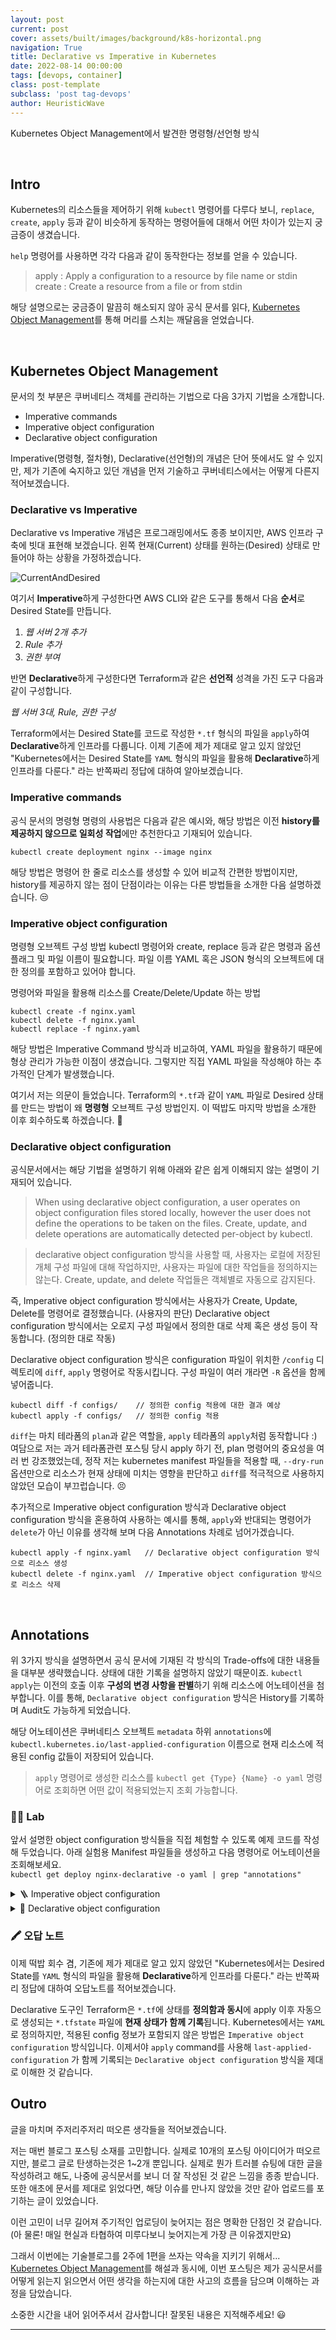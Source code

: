 ```yaml
---
layout: post
current: post
cover: assets/built/images/background/k8s-horizontal.png
navigation: True
title: Declarative vs Imperative in Kubernetes
date: 2022-08-14 00:00:00
tags: [devops, container]
class: post-template
subclass: 'post tag-devops'
author: HeuristicWave
---
```


Kubernetes Object Management에서 발견한 명령형/선언형 방식

<br>

## Intro

Kubernetes의 리소스들을 제어하기 위해 `kubectl` 명령어를 다루다 보니,
`replace`, `create`, `apply` 등과 같이 비슷하게 동작하는 명령어들에 대해서 어떤 차이가 있는지 궁금증이 생겼습니다.

`help` 명령어를 사용하면 각각 다음과 같이 동작한다는 정보를 얻을 수 있습니다.

> apply : Apply a configuration to a resource by file name or stdin <br>
> create : Create a resource from a file or from stdin

해당 설명으로는 궁금증이 말끔히 해소되지 않아 공식 문서를 읽다, 
[Kubernetes Object Management](https://kubernetes.io/docs/concepts/overview/working-with-objects/object-management/ )를 통해 머리를 스치는 깨달음을 얻었습니다.

<br>

## Kubernetes Object Management

문서의 첫 부분은 쿠버네티스 객체를 관리하는 기법으로 다음 3가지 기법을 소개합니다.

- Imperative commands
- Imperative object configuration
- Declarative object configuration

Imperative(명령형, 절차형), Declarative(선언형)의 개념은 단어 뜻에서도 알 수 있지만, 제가 기존에 숙지하고 있던 개념을 먼저 기술하고 쿠버네티스에서는 어떻게 다른지 적어보겠습니다. 

### Declarative vs Imperative

Declarative vs Imperative 개념은 프로그래밍에서도 종종 보이지만, AWS 인프라 구축에 빗대 표현해 보겠습니다.
왼쪽 현재(Current) 상태를 원하는(Desired) 상태로 만들어야 하는 상황을 가정하겠습니다.

![CurrentAndDesired](../../assets/built/images/post/etc/current&desired.png)

여기서 **Imperative**하게 구성한다면 AWS CLI와 같은 도구를 통해서 다음 **순서**로 Desired State를 만듭니다.

1. *웹 서버 2개 추가*
2. *Rule 추가*
3. *권한 부여*

반면 **Declarative**하게 구성한다면 Terraform과 같은 **선언적** 성격을 가진 도구 다음과 같이 구성합니다.

*웹 서버 3대, Rule, 권한 구성*

Terraform에서는 Desired State를 코드로 작성한 `*.tf` 형식의 파일을 `apply`하여 **Declarative**하게 인프라를 다룹니다.
이제 기존에 제가 제대로 알고 있지 않았던 "Kubernetes에서는 Desired State를 `YAML` 형식의 파일을 활용해 **Declarative**하게 인프라를 다룬다."
라는 반쪽짜리 정답에 대하여 알아보겠습니다.

### Imperative commands

공식 문서의 명령형 명령의 사용법은 다음과 같은 예시와, 해당 방법은 이전 **history를 제공하지 않으므로 일회성 작업**에만 추천한다고 기재되어 있습니다.

```shell
kubectl create deployment nginx --image nginx
```

해당 방법은 명령어 한 줄로 리소스를 생성할 수 있어 비교적 간편한 방법이지만, history를 제공하지 않는 점이 단점이라는 이유는 다른 방법들을 소개한 다음 설명하겠습니다. 😒

### Imperative object configuration

명령형 오브젝트 구성 방법 kubectl 명령어와 create, replace 등과 같은 명령과 옵션 플래그 및 파일 이름이 필요합니다.
파일 이름 YAML 혹은 JSON 형식의 오브젝트에 대한 정의를 포함하고 있어야 합니다.

명령어와 파일을 활용해 리소스를 Create/Delete/Update 하는 방법

```shell
kubectl create -f nginx.yaml
kubectl delete -f nginx.yaml
kubectl replace -f nginx.yaml
```

해당 방법은 Imperative Command 방식과 비교하여, YAML 파일을 활용하기 때문에 형상 관리가 가능한 이점이 생겼습니다.
그렇지만 직접 YAML 파일을 작성해야 하는 추가적인 단계가 발생했습니다.

여기서 저는 의문이 들었습니다. Terraform의 `*.tf`과 같이 `YAML` 파일로 Desired 상태를 만드는 방법이 왜 **명령형** 오브젝트 구성 방법인지.
이 떡밥도 마지막 방법을 소개한 이후 회수하도록 하겠습니다. 🤫

### Declarative object configuration

공식문서에서는 해당 기법을 설명하기 위해 아래와 같은 쉽게 이해되지 않는 설명이 기재되어 있습니다.

> When using declarative object configuration, a user operates on object configuration files stored locally,
> however the user does not define the operations to be taken on the files.
> Create, update, and delete operations are automatically detected per-object by kubectl.

> declarative object configuration 방식을 사용할 때, 사용자는 로컬에 저장된 개체 구성 파일에 대해 작업하지만,
> 사용자는 파일에 대한 작업들을 정의하지는 않는다. Create, update, and delete 작업들은 객체별로 자동으로 감지된다.

즉, Imperative object configuration 방식에서는 사용자가 Create, Update, Delete를 명령어로 결정했습니다. (사용자의 판단)
Declarative object configuration 방식에서는 오로지 구성 파일에서 정의한 대로 삭제 혹은 생성 등이 작동합니다. (정의한 대로 작동)

Declarative object configuration 방식은 configuration 파일이 위치한 `/config` 디렉토리에 `diff`, `apply` 명령어로 작동시킵니다.
구성 파일이 여러 개라면 `-R` 옵션을 함께 넣어줍니다.

```shell
kubectl diff -f configs/    // 정의한 config 적용에 대한 결과 예상
kubectl apply -f configs/   // 정의한 config 적용
```

`diff`는 마치 테라폼의 `plan`과 같은 역할을, `apply` 테라폼의 `apply`처럼 동작합니다 :) <br>
여담으로 저는 과거 테라폼관련 포스팅 당시 apply 하기 전, plan 명령어의 중요성을 여러 번 강조했었는데,
정작 저는 kubernetes manifest 파일들을 적용할 때, `--dry-run` 옵션만으로 리소스가 현재 상태에 미치는 영향을 판단하고 `diff`를 적극적으로 사용하지 않았던 모습이 부끄럽습니다. 😣 

추가적으로 Imperative object configuration 방식과 Declarative object configuration 방식을 혼용하여 사용하는 예시를 통해,
`apply`와 반대되는 명령어가 `delete`가 아닌 이유를 생각해 보며 다음 Annotations 차례로 넘어가겠습니다.

```shell
kubectl apply -f nginx.yaml   // Declarative object configuration 방식으로 리소스 생성
kubectl delete -f nginx.yaml  // Imperative object configuration 방식으로 리소스 삭제
```

<br>

## Annotations

위 3가지 방식을 설명하면서 공식 문서에 기재된 각 방식의 Trade-offs에 대한 내용들을 대부분 생략했습니다.
상태에 대한 기록을 설명하지 않았기 때문이죠. `kubectl apply`는 이전의 호출 이후 **구성의 변경 사항을 판별**하기 위해 리소스에 어노테이션을 첨부합니다.
이를 통해, `Declarative object configuration` 방식은 History를 기록하며 Audit도 가능하게 되었습니다.

해당 어노테이션은 쿠버네티스 오브젝트 `metadata` 하위 `annotations`에 `kubectl.kubernetes.io/last-applied-configuration` 이름으로 현재 리소스에 적용된 config 값들이 저장되어 있습니다.

> `apply` 명령어로 생성한 리소스를 `kubectl get {Type} {Name} -o yaml` 명령어로 조회하면 어떤 값이 적용되었는지 조회 가능합니다.
   
### 🧑‍🔬 Lab

앞서 설명한 object configuration 방식들을 직접 체험할 수 있도록 예제 코드를 작성해 두었습니다.
아래 실험용 Manifest 파일들을 생성하고 다음 명령어로 어노테이션을 조회해보세요. <br>
`kubectl get deploy nginx-declarative -o yaml | grep "annotations"`

<details><summary markdown="span">🪜 Imperative object configuration</summary>
<br>
```shell
cat <<EOF > nginx_imperative.yaml
apiVersion: apps/v1
kind: Deployment
metadata:
  name: nginx-imperative
spec:
  replicas: 1
  selector:
    matchLabels:
      app: nginx-imperative
  template:
    metadata:
      labels:
        app: nginx-imperative
    spec:
      containers:
      - image: nginx
        name: nginx-imperative
EOF
kubectl create -f nginx_imperative.yaml
```
</details>

<details><summary markdown="span">📣 Declarative object configuration</summary>
<br>
```shell
cat <<EOF > nginx_declarative.yaml
apiVersion: apps/v1
kind: Deployment
metadata:
  name: nginx-declarative
spec:
  replicas: 1
  selector:
    matchLabels:
      app: nginx-declarative
  template:
    metadata:
      labels:
        app: nginx-declarative
    spec:
      containers:
      - image: nginx
        name: nginx-declarative
EOF
kubectl apply -f nginx_declarative.yaml
```
</details>

### 🖍 오답 노트

이제 떡밥 회수 겸, 기존에 제가 제대로 알고 있지 않았던 "Kubernetes에서는 Desired State를 `YAML` 형식의 파일을 활용해 **Declarative**하게 인프라를 다룬다."
라는 반쪽짜리 정답에 대하여 오답노트를 적어보겠습니다.

Declarative 도구인 Terraform은 `*.tf`에 상태를 **정의함과 동시**에 apply 이후 자동으로 생성되는 `*.tfstate` 파일에 **현재 상태가 함께 기록**됩니다.
Kubernetes에서는 `YAML`로 정의하지만, 적용된 config 정보가 포함되지 않은 방법은 `Imperative object configuration` 방식입니다.
이제서야 `apply` command를 사용해 `last-applied-configuration` 가 함께 기록되는 `Declarative object configuration` 방식을 제대로 이해한 것 같습니다.

## Outro

글을 마치며 주저리주저리 떠오른 생각들을 적어보겠습니다. 

저는 매번 블로그 포스팅 소재를 고민합니다. 실제로 10개의 포스팅 아이디어가 떠오르지만, 블로그 글로 탄생하는것은 1~2개 뿐입니다.
실제로 뭔가 트러블 슈팅에 대한 글을 작성하려고 해도, 나중에 공식문서를 보니 더 잘 작성된 것 같은 느낌을 종종 받습니다.
또한 애초에 문서를 제대로 읽었다면, 해당 이슈를 만나지 않았을 것만 같아 업로드를 포기하는 글이 있었습니다. 

이런 고민이 너무 길어져 주기적인 업로딩이 늦어지는 점은 명확한 단점인 것 같습니다. (아 물론! 매일 현실과 타협하여 미루다보니 늦어지는게 가장 큰 이유겠지만요)

그래서 이번에는 기술블로그를 2주에 1편을 쓰자는 약속을 지키기 위해서... [Kubernetes Object Management](https://kubernetes.io/docs/concepts/overview/working-with-objects/object-management/ )를 해설과 동시에,
이번 포스팅은 제가 공식문서를 어떻게 읽는지 읽으면서 어떤 생각을 하는지에 대한 사고의 흐름을 담으며 이해하는 과정을 담았습니다.

소중한 시간을 내어 읽어주셔서 감사합니다! 잘못된 내용은 지적해주세요! 😃

---
